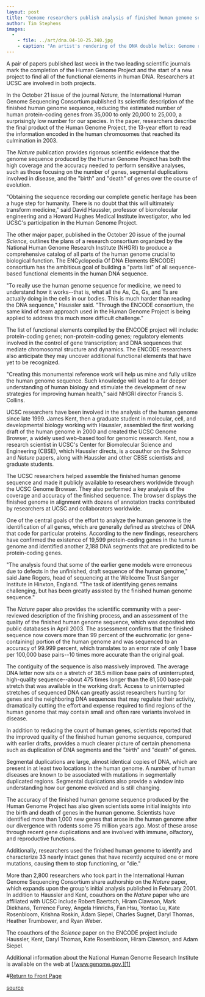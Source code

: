 ```yaml
---
layout: post
title: "Genome researchers publish analysis of finished human genome sequence, plan next steps to figure out what it all means"
author: Tim Stephens
images:
  -
    - file: ../art/dna.04-10-25.340.jpg
    - caption: "An artist's rendering of the DNA double helix: Genome researchers have described the complete sequence of chemical subunits of DNA that spells out the genetic code in human chromosomes. Image: National Human Genome Research Institute"
---
```


A pair of papers published last week in the two leading scientific journals mark the completion of the Human Genome Project and the start of a new project to find all of the functional elements in human DNA. Researchers at UCSC are involved in both projects.

In the October 21 issue of the journal _Nature,_ the International Human Genome Sequencing Consortium published its scientific description of the finished human genome sequence, reducing the estimated number of human protein-coding genes from 35,000 to only 20,000 to 25,000, a surprisingly low number for our species. In the paper, researchers describe the final product of the Human Genome Project, the 13-year effort to read the information encoded in the human chromosomes that reached its culmination in 2003.

The _Nature_ publication provides rigorous scientific evidence that the genome sequence produced by the Human Genome Project has both the high coverage and the accuracy needed to perform sensitive analyses, such as those focusing on the number of genes, segmental duplications involved in disease, and the "birth" and "death" of genes over the course of evolution.

"Obtaining the sequence recording our complete genetic heritage has been a huge step for humanity. There is no doubt that this will ultimately transform medicine," said David Haussler, professor of biomolecular engineering and a Howard Hughes Medical Institute investigator, who led UCSC's participation in the Human Genome Project.

The other major paper, published in the October 20 issue of the journal _Science,_ outlines the plans of a research consortium organized by the National Human Genome Research Institute (NHGRI) to produce a comprehensive catalog of all parts of the human genome crucial to biological function. The ENCyclopedia Of DNA Elements (ENCODE) consortium has the ambitious goal of building a "parts list" of all sequence-based functional elements in the human DNA sequence.

"To really use the human genome sequence for medicine, we need to understand how it works--that is, what all the As, Cs, Gs, and Ts are actually doing in the cells in our bodies. This is much harder than reading the DNA sequence," Haussler said. "Through the ENCODE consortium, the same kind of team approach used in the Human Genome Project is being applied to address this much more difficult challenge."

The list of functional elements compiled by the ENCODE project will include: protein-coding genes; non-protein-coding genes; regulatory elements involved in the control of gene transcription; and DNA sequences that mediate chromosomal structure and dynamics. The ENCODE researchers also anticipate they may uncover additional functional elements that have yet to be recognized.

"Creating this monumental reference work will help us mine and fully utilize the human genome sequence. Such knowledge will lead to a far deeper understanding of human biology and stimulate the development of new strategies for improving human health," said NHGRI director Francis S. Collins.

UCSC researchers have been involved in the analysis of the human genome since late 1999. James Kent, then a graduate student in molecular, cell, and developmental biology working with Haussler, assembled the first working draft of the human genome in 2000 and created the UCSC Genome Browser, a widely used web-based tool for genomic research. Kent, now a research scientist in UCSC's Center for Biomolecular Science and Engineering (CBSE), which Haussler directs, is a coauthor on the _Science_ and _Nature_ papers, along with Haussler and other CBSE scientists and graduate students.

The UCSC researchers helped assemble the finished human genome sequence and made it publicly available to researchers worldwide through the UCSC Genome Browser. They also performed a key analysis of the coverage and accuracy of the finished sequence. The browser displays the finished genome in alignment with dozens of annotation tracks contributed by researchers at UCSC and collaborators worldwide.

One of the central goals of the effort to analyze the human genome is the identification of all genes, which are generally defined as stretches of DNA that code for particular proteins. According to the new findings, researchers have confirmed the existence of 19,599 protein-coding genes in the human genome and identified another 2,188 DNA segments that are predicted to be protein-coding genes.

"The analysis found that some of the earlier gene models were erroneous due to defects in the unfinished, draft sequence of the human genome," said Jane Rogers, head of sequencing at the Wellcome Trust Sanger Institute in Hinxton, England. "The task of identifying genes remains challenging, but has been greatly assisted by the finished human genome sequence."

The _Nature_ paper also provides the scientific community with a peer-reviewed description of the finishing process, and an assessment of the quality of the finished human genome sequence, which was deposited into public databases in April 2003. The assessment confirms that the finished sequence now covers more than 99 percent of the euchromatic (or gene-containing) portion of the human genome and was sequenced to an accuracy of 99.999 percent, which translates to an error rate of only 1 base per 100,000 base pairs--10 times more accurate than the original goal.

The contiguity of the sequence is also massively improved. The average DNA letter now sits on a stretch of 38.5 million base pairs of uninterrupted, high-quality sequence--about 475 times longer than the 81,500 base-pair stretch that was available in the working draft. Access to uninterrupted stretches of sequenced DNA can greatly assist researchers hunting for genes and the neighboring DNA sequences that may regulate their activity, dramatically cutting the effort and expense required to find regions of the human genome that may contain small and often rare variants involved in disease.

In addition to reducing the count of human genes, scientists reported that the improved quality of the finished human genome sequence, compared with earlier drafts, provides a much clearer picture of certain phenomena such as duplication of DNA segments and the "birth" and "death" of genes.

Segmental duplications are large, almost identical copies of DNA, which are present in at least two locations in the human genome. A number of human diseases are known to be associated with mutations in segmentally duplicated regions. Segmental duplications also provide a window into understanding how our genome evolved and is still changing.

The accuracy of the finished human genome sequence produced by the Human Genome Project has also given scientists some initial insights into the birth and death of genes in the human genome. Scientists have identified more than 1,000 new genes that arose in the human genome after our divergence with rodents some 75 million years ago. Most of these arose through recent gene duplications and are involved with immune, olfactory, and reproductive functions.

Additionally, researchers used the finished human genome to identify and characterize 33 nearly intact genes that have recently acquired one or more mutations, causing them to stop functioning, or "die."

More than 2,800 researchers who took part in the International Human Genome Sequencing Consortium share authorship on the _Nature_ paper, which expands upon the group's initial analysis published in February 2001. In addition to Haussler and Kent, coauthors on the _Nature_ paper who are affiliated with UCSC include Robert Baertsch, Hiram Clawson, Mark Diekhans, Terrence Furey, Angela Hinrichs, Fan Hsu, Yontao Lu, Kate Rosenbloom, Krishna Roskin, Adam Siepel, Charles Sugnet, Daryl Thomas, Heather Trumbower, and Ryan Weber.

The coauthors of the _Science_ paper on the ENCODE project include Haussler, Kent, Daryl Thomas, Kate Rosenbloom, Hiram Clawson, and Adam Siepel.

Additional information about the National Human Genome Research Institute is available on the web at [/www.genome.gov.][1]

#[Return to Front Page][2]

[1]: http://www.genome.gov
[2]: http://currents.ucsc.edu/

[source](http://www1.ucsc.edu/currents/04-05/10-25/genome.asp "Permalink to genome")
